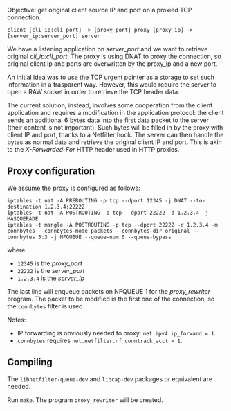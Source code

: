 Objective: get original client source IP and port on a proxied TCP connection.

```
client [cli_ip:cli_port] -> [proxy_port] proxy [proxy_ip] -> [server_ip:server_port] server
```

We have a listening application on *server_port* and we want to retrieve
original *cli_ip:cli_port*. The proxy is using DNAT to proxy the connection, so
original client ip and ports are overwritten by the proxy_ip and a new port.

An initial idea was to use the TCP urgent pointer as a storage to set such
information in a trasparent way. However, this would require the server to open
a RAW socket in order to retrieve the TCP header data.

The current solution, instead, involves some cooperation from the client
application and requires a modification in the application protocol: the client sends
an additional 6 bytes data into the first data packet to the server (their content is not important).
Such bytes will be filled in by the proxy with client IP and port, thanks to a Netfilter hook.
The server can then handle the bytes as normal data and retrieve the original client
IP and port. This is akin to the *X-Forwarded-For* HTTP header used in HTTP proxies.

## Proxy configuration

We assume the proxy is configured as follows:

```
iptables -t nat -A PREROUTING -p tcp --dport 12345 -j DNAT --to-destination 1.2.3.4:22222
iptables -t nat -A POSTROUTING -p tcp --dport 22222 -d 1.2.3.4 -j MASQUERADE
iptables -t mangle -A POSTROUTING -p tcp --dport 22222 -d 1.2.3.4 -m connbytes --connbytes-mode packets --connbytes-dir original --connbytes 3:3 -j NFQUEUE --queue-num 0 --queue-bypass
```

where:

  - `12345` is the *proxy_port*
  - `22222` is the *server_port*
  - `1.2.3.4` is the *server_ip*

The last line will enqueue packets on NFQUEUE 1 for the *proxy_rewriter* program.
The packet to be modified is the first one of the connection, so the `connbytes` filter
is used.

Notes:

- IP forwarding is obviously needed to proxy: `net.ipv4.ip_forward = 1`.
- `connbytes` requires `net.netfilter.nf_conntrack_acct = 1`.

## Compiling

The `libnetfilter-queue-dev` and `libcap-dev` packages or equivalent are needed.

Run `make`. The program `proxy_rewriter` will be created.
